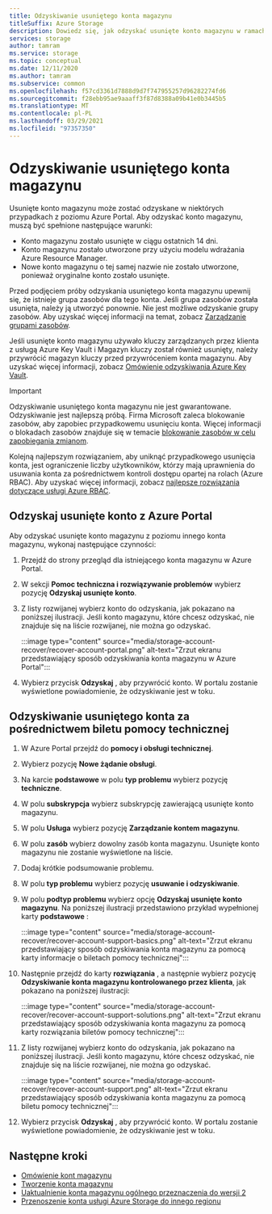```yaml
---
title: Odzyskiwanie usuniętego konta magazynu
titleSuffix: Azure Storage
description: Dowiedz się, jak odzyskać usunięte konto magazynu w ramach Azure Portal.
services: storage
author: tamram
ms.service: storage
ms.topic: conceptual
ms.date: 12/11/2020
ms.author: tamram
ms.subservice: common
ms.openlocfilehash: f57cd3361d7888d9d7f747955257d96282274fd6
ms.sourcegitcommit: f28ebb95ae9aaaff3f87d8388a09b41e0b3445b5
ms.translationtype: MT
ms.contentlocale: pl-PL
ms.lasthandoff: 03/29/2021
ms.locfileid: "97357350"
---
```

# <a name="recover-a-deleted-storage-account"></a>Odzyskiwanie usuniętego konta magazynu

Usunięte konto magazynu może zostać odzyskane w niektórych przypadkach z poziomu Azure Portal. Aby odzyskać konto magazynu, muszą być spełnione następujące warunki:

- Konto magazynu zostało usunięte w ciągu ostatnich 14 dni.
- Konto magazynu zostało utworzone przy użyciu modelu wdrażania Azure Resource Manager.
- Nowe konto magazynu o tej samej nazwie nie zostało utworzone, ponieważ oryginalne konto zostało usunięte.

Przed podjęciem próby odzyskania usuniętego konta magazynu upewnij się, że istnieje grupa zasobów dla tego konta. Jeśli grupa zasobów została usunięta, należy ją utworzyć ponownie. Nie jest możliwe odzyskanie grupy zasobów. Aby uzyskać więcej informacji na temat, zobacz [Zarządzanie grupami zasobów](../../azure-resource-manager/management/manage-resource-groups-portal.md).

Jeśli usunięte konto magazynu używało kluczy zarządzanych przez klienta z usługą Azure Key Vault i Magazyn kluczy został również usunięty, należy przywrócić magazyn kluczy przed przywróceniem konta magazynu. Aby uzyskać więcej informacji, zobacz [Omówienie odzyskiwania Azure Key Vault](../../key-vault/general/key-vault-recovery.md).

> [!IMPORTANT]
> Odzyskiwanie usuniętego konta magazynu nie jest gwarantowane. Odzyskiwanie jest najlepszą próbą. Firma Microsoft zaleca blokowanie zasobów, aby zapobiec przypadkowemu usunięciu konta. Więcej informacji o blokadach zasobów znajduje się w temacie [blokowanie zasobów w celu zapobiegania zmianom](../../azure-resource-manager/management/lock-resources.md).
>
> Kolejną najlepszym rozwiązaniem, aby uniknąć przypadkowego usunięcia konta, jest ograniczenie liczby użytkowników, którzy mają uprawnienia do usuwania konta za pośrednictwem kontroli dostępu opartej na rolach (Azure RBAC). Aby uzyskać więcej informacji, zobacz [najlepsze rozwiązania dotyczące usługi Azure RBAC](../../role-based-access-control/best-practices.md).

## <a name="recover-a-deleted-account-from-the-azure-portal"></a>Odzyskaj usunięte konto z Azure Portal

Aby odzyskać usunięte konto magazynu z poziomu innego konta magazynu, wykonaj następujące czynności:

1. Przejdź do strony przegląd dla istniejącego konta magazynu w Azure Portal.
1. W sekcji **Pomoc techniczna i rozwiązywanie problemów** wybierz pozycję **Odzyskaj usunięte konto**.
1. Z listy rozwijanej wybierz konto do odzyskania, jak pokazano na poniższej ilustracji. Jeśli konto magazynu, które chcesz odzyskać, nie znajduje się na liście rozwijanej, nie można go odzyskać.

    :::image type="content" source="media/storage-account-recover/recover-account-portal.png" alt-text="Zrzut ekranu przedstawiający sposób odzyskiwania konta magazynu w Azure Portal":::

1. Wybierz przycisk **Odzyskaj** , aby przywrócić konto. W portalu zostanie wyświetlone powiadomienie, że odzyskiwanie jest w toku.

## <a name="recover-a-deleted-account-via-a-support-ticket"></a>Odzyskiwanie usuniętego konta za pośrednictwem biletu pomocy technicznej

1. W Azure Portal przejdź do **pomocy i obsługi technicznej**.
1. Wybierz pozycję **Nowe żądanie obsługi**.
1. Na karcie **podstawowe** w polu **typ problemu** wybierz pozycję **techniczne**.
1. W polu **subskrypcja** wybierz subskrypcję zawierającą usunięte konto magazynu.
1. W polu **Usługa** wybierz pozycję **Zarządzanie kontem magazynu**.
1. W polu **zasób** wybierz dowolny zasób konta magazynu. Usunięte konto magazynu nie zostanie wyświetlone na liście.
1. Dodaj krótkie podsumowanie problemu.
1. W polu **typ problemu** wybierz pozycję **usuwanie i odzyskiwanie**.
1. W polu **podtyp problemu** wybierz opcję **Odzyskaj usunięte konto magazynu**. Na poniższej ilustracji przedstawiono przykład wypełnionej karty **podstawowe** :

    :::image type="content" source="media/storage-account-recover/recover-account-support-basics.png" alt-text="Zrzut ekranu przedstawiający sposób odzyskiwania konta magazynu za pomocą karty informacje o biletach pomocy technicznej":::

1. Następnie przejdź do karty **rozwiązania** , a następnie wybierz pozycję **Odzyskiwanie konta magazynu kontrolowanego przez klienta**, jak pokazano na poniższej ilustracji:

    :::image type="content" source="media/storage-account-recover/recover-account-support-solutions.png" alt-text="Zrzut ekranu przedstawiający sposób odzyskiwania konta magazynu za pomocą karty rozwiązania biletów pomocy technicznej":::

1. Z listy rozwijanej wybierz konto do odzyskania, jak pokazano na poniższej ilustracji. Jeśli konto magazynu, które chcesz odzyskać, nie znajduje się na liście rozwijanej, nie można go odzyskać.

    :::image type="content" source="media/storage-account-recover/recover-account-support.png" alt-text="Zrzut ekranu przedstawiający sposób odzyskiwania konta magazynu za pomocą biletu pomocy technicznej":::

1. Wybierz przycisk **Odzyskaj** , aby przywrócić konto. W portalu zostanie wyświetlone powiadomienie, że odzyskiwanie jest w toku.

## <a name="next-steps"></a>Następne kroki

- [Omówienie kont magazynu](storage-account-overview.md)
- [Tworzenie konta magazynu](storage-account-create.md)
- [Uaktualnienie konta magazynu ogólnego przeznaczenia do wersji 2](storage-account-upgrade.md)
- [Przenoszenie konta usługi Azure Storage do innego regionu](storage-account-move.md)